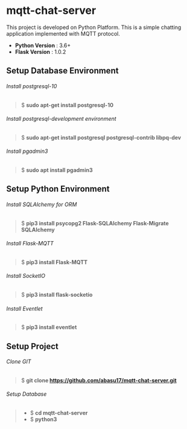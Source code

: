 # mqtt-chat-server

This project is developed on Python Platform. This is a simple chatting application implemented with MQTT protocol.
- **Python Version** : 3.6+
- **Flask Version** : 1.0.2

## Setup Database Environment
###### Install postgresql-10
> $ **sudo apt-get install postgresql-10**

###### Install postgresql-development environment
> $ **sudo apt-get install postgresql postgresql-contrib libpq-dev**

###### Install pgadmin3
> $ **sudo apt install pgadmin3**

## Setup Python Environment
###### Install SQLAlchemy for ORM
> $ **pip3 install psycopg2 Flask-SQLAlchemy Flask-Migrate SQLAlchemy**

###### Install Flask-MQTT
> $ **pip3 install Flask-MQTT**

###### Install SocketIO
> $ **pip3 install flask-socketio**

###### Install Eventlet
> $ **pip3 install eventlet**

## Setup Project
###### Clone GIT
> $ **git clone https://github.com/abasu17/mqtt-chat-server.git**

###### Setup Database
> - $ **cd mqtt-chat-server**
> - $ **python3**
